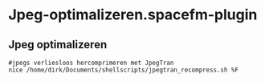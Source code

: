 # Jpeg-optimalizeren.spacefm-plugin
## Jpeg optimalizeren
    
    #jpegs verliesloos hercomprimeren met JpegTran
    nice /home/dirk/Documents/shellscripts/jpegtran_recompress.sh %F
